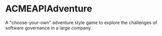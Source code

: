 # ACMEAPIAdventure
A "choose-your-own" adventure style game to explore the challenges of software governance in a large company.

